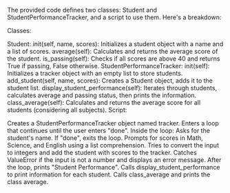 The provided code defines two classes: Student and StudentPerformanceTracker, and a script to use them. Here's a breakdown:

Classes:

Student:
init(self, name, scores): Initializes a student object with a name and a list of scores.
average(self): Calculates and returns the average score of the student.
is_passing(self): Checks if all scores are above 40 and returns True if passing, False otherwise.
StudentPerformanceTracker:
init(self): Initializes a tracker object with an empty list to store students.
add_student(self, name, scores): Creates a Student object, adds it to the student list.
display_student_performance(self): Iterates through students, calculates average and passing status, then prints the information.
class_average(self): Calculates and returns the average score for all students (considering all subjects).
Script:

Creates a StudentPerformanceTracker object named tracker.
Enters a loop that continues until the user enters "done".
Inside the loop:
Asks for the student's name.
If "done", exits the loop.
Prompts for scores in Math, Science, and English using a list comprehension.
Tries to convert the input to integers and add the student with scores to the tracker.
Catches ValueError if the input is not a number and displays an error message.
After the loop, prints "Student Performance".
Calls display_student_performance to print information for each student.
Calls class_average and prints the class average.
